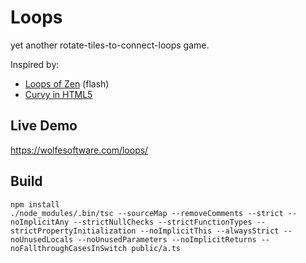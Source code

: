 # Loops

yet another rotate-tiles-to-connect-loops game.

Inspired by:

 * [Loops of Zen](https://www.kongregate.com/games/ahnt/loops-of-zen) (flash)
 * [Curvy in HTML5](http://www.flaminglunchbox.net/curvy)

## Live Demo

https://wolfesoftware.com/loops/

## Build

```
npm install
./node_modules/.bin/tsc --sourceMap --removeComments --strict --noImplicitAny --strictNullChecks --strictFunctionTypes --strictPropertyInitialization --noImplicitThis --alwaysStrict --noUnusedLocals --noUnusedParameters --noImplicitReturns --noFallthroughCasesInSwitch public/a.ts
```
